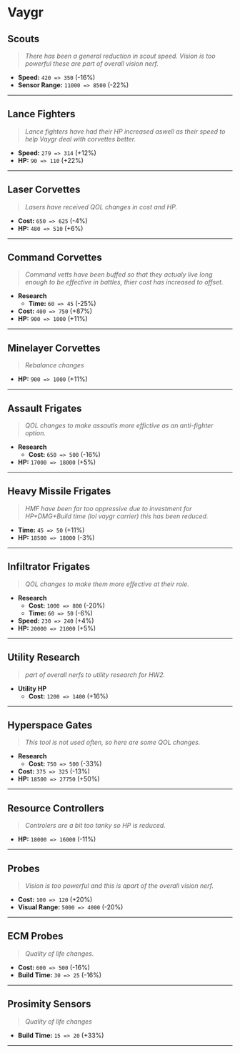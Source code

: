 # Vaygr

## Scouts
> *There has been a general reduction in scout speed. Vision is too powerful these are part of overall vision nerf.*
* **Speed:** `420 => 350` (-16%)
* **Sensor Range:** `11000 => 8500` (-22%)


---
## Lance Fighters
> *Lance fighters have had their HP increased aswell as their speed to help Vaygr deal with corvettes better.*
* **Speed:** `279 => 314` (+12%)
* **HP:** `90 => 110` (+22%)

---
## Laser Corvettes
> *Lasers have received QOL changes in cost and HP.*
* **Cost:** `650 => 625` (-4%)
* **HP:** `480 => 510` (+6%)


---
## Command Corvettes
> *Command vetts have been buffed so that they actualy live long enough to be effective in battles, thier cost has increased to offset.*
* **Research**
    * **Time:** `60 => 45` (-25%)
* **Cost:** `400 => 750` (+87%) 
* **HP:** `900 => 1000` (+11%)

---
## Minelayer Corvettes
> *Rebalance changes*
* **HP:** `900 => 1000` (+11%)

---
## Assault Frigates
> *QOL changes to make assautls more effictive as an anti-fighter option.*
* **Research**
    * **Cost:** `650 => 500` (-16%) 
* **HP:** `17000 => 18000` (+5%)

---
## Heavy Missile Frigates
> *HMF have been far too oppressive due to investment for HP+DMG+Build time (lol vaygr carrier) this has been reduced.*
* **Time:** `45 => 50` (+11%)
* **HP:** `18500 => 18000` (-3%)


---
## Infiltrator Frigates
> *QOL changes to make them more effective at their role.*
* **Research**
    * **Cost:** `1000 => 800` (-20%)
    * **Time:** `60 => 50` (-6%)
* **Speed:** `230 => 240` (+4%) 
* **HP:** `20000 => 21000` (+5%)    

---
## Utility Research
> *part of overall nerfs to utility research for HW2.*
* **Utility HP**
    * **Cost:** `1200 => 1400` (+16%)


---
## Hyperspace Gates
> *This tool is not used often, so here are some QOL changes.*
* **Research**
    * **Cost:** `750 => 500` (-33%) 
* **Cost:** `375 => 325` (-13%)
* **HP:** `18500 => 27750` (+50%)

---
## Resource Controllers
> *Controlers are a bit too tanky so HP is reduced.*
* **HP:** `18000 => 16000` (-11%)


---
## Probes
> *Vision is too powerful and this is apart of the overall vision nerf.*
* **Cost:** `100 => 120` (+20%)
* **Visual Range:** `5000 => 4000` (-20%)

---
## ECM Probes
> *Quality of life changes.*
* **Cost:** `600 => 500` (-16%)
* **Build Time:** `30 => 25` (-16%)

---
## Prosimity Sensors
> *Quality of life changes*
* **Build Time:** `15 => 20` (+33%)

---